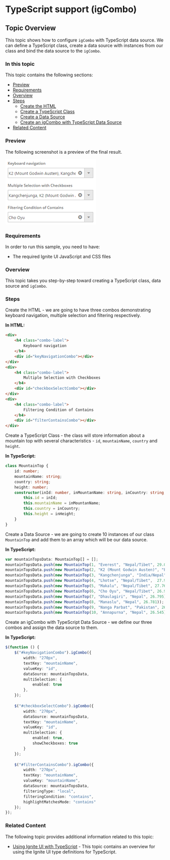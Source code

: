 <!--
|metadata|
{
    "fileName": "igcombo-typescript-support",
    "controlName": "igCombo",
    "tags": ["typescript"]
}
|metadata|
-->

# TypeScript support (igCombo)

## Topic Overview
This topic shows how to configure `igCombo` with TypeScript data source. We can define a TypeScript class, create a data source with instances from our class and bind the data source to the `igCombo`.

### In this topic

This topic contains the following sections:

-   [Preview](#Preview)
-   [Requirements](#Requirements)
-   [Overview](#Overview)
-   [Steps](#Steps)
    -   [Create the HTML](#create_html_markup)
    -   [Create a TypeScript Class](#create_typescript_class)
    -   [Create a Data Source](#create_data_source)
    -   [Create an igCombo with TypeScript Data Source](#create_combos)
-   [Related Content](#Related_Content)

### <a id="Preview"></a>Preview
The following screenshot is a preview of the final result.

![](images/igCombo_TypeScript.png)

### <a id="Requirements"></a>Requirements
In order to run this sample, you need to have:
-   The required Ignite UI JavaScript and CSS files

### <a id="Overview"></a>Overview
This topic takes you step-by-step toward creating a TypeScript class, data source and `igCombo`.

### <a id="Steps"></a>Steps

​<a id="create_html_markup"></a>Create the HTML - we are going to have three combos demonstrating keyboard navigation, multiple selection and filtering respectively.

**In HTML:**
```html
<div>
    <h4 class="combo-label">
        Keyboard navigation
    </h4>
    <div id="keyNavigationCombo"></div>
</div>
<div>
    <h4 class="combo-label">
        Multiple Selection with Checkboxes
    </h4>
    <div id="checkboxSelectCombo"></div>
</div>
<div>
    <h4 class="combo-label">
        Filtering Condition of Contains
    </h4>
    <div id="filterContainsCombo"></div>
</div>
```
​<a id="create_typescript_class"></a>Create a TypeScript Class - the class will store information about a mountain top with several characteristics - `id`, `mountainName`, `country` and `height`.

**In TypeScript:**
```typescript
class MountainTop {
    id: number;
    mountainName: string;
    country: string;
    height: number;
    constructor(inId: number, inMountanName: string, inCountry: string, inHeight: number) {
        this.id = inId;
        this.mountainName = inMountanName;
        this.country = inCountry;
        this.height = inHeight;
    }
}
```

​<a id="create_data_source"></a>Create a Data Source - we are going to create 10 instances of our class `MountainTop` and add them to an array which will be our data source.

**In TypeScript:**
```typescript
var mountainTopsData: MountainTop[] = [];
mountainTopsData.push(new MountainTop(1, "Everest", "Nepal/Tibet", 29.035));
mountainTopsData.push(new MountainTop(2, "K2 (Mount Godwin Austen)", "Pakistan/China", 29.250));
mountainTopsData.push(new MountainTop(3, "Kangchenjunga", "India/Nepal", 28.169));
mountainTopsData.push(new MountainTop(4, "Lhotse", "Nepal/Tibet",  27.940));
mountainTopsData.push(new MountainTop(5, "Makalu", "Nepal/Tibet", 27.766));
mountainTopsData.push(new MountainTop(6, "Cho Oyu", "Nepal/Tibet", 26.906));
mountainTopsData.push(new MountainTop(7, "Dhaulagiri", "Nepal", 26.795));
mountainTopsData.push(new MountainTop(8, "Manaslu", "Nepal", 26.781));
mountainTopsData.push(new MountainTop(9, "Nanga Parbat", "Pakistan", 26.660));
mountainTopsData.push(new MountainTop(10, "Annapurna", "Nepal", 26.545));
```

​<a id="create_combos"></a>Create an igCombo with TypeScript Data Source - we define our three combos and assign the data source to them.

**In TypeScript:**
```typescript
$(function () {
    $("#keyNavigationCombo").igCombo({
        width: "270px",
        textKey: "mountainName",
        valueKey: "id",
        dataSource: mountainTopsData,
        multiSelection: {
            enabled: true
        },
    });

    $("#checkboxSelectCombo").igCombo({
        width: "270px",
        dataSource: mountainTopsData,
        textKey: "mountainName",
        valueKey: "id",
        multiSelection: {
            enabled: true,
            showCheckboxes: true
        }
    });

    $("#filterContainsCombo").igCombo({
        width: "270px",
        textKey: "mountainName",
        valueKey: "mountainName",
        dataSource: mountainTopsData,
        filteringType: "local",
        filteringCondition: "contains",
        highlightMatchesMode: "contains"
    });
});
```

### <a id="Related_Content"></a>Related Content
The following topic provides additional information related to this topic:
-   [Using Ignite UI with TypeScript](Using-Ignite-UI-with-TypeScript.html) - This topic contains an overview for using the Ignite UI type definitions for TypeScript.